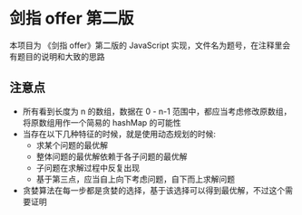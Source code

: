 # 剑指 offer 第二版
本项目为 《剑指 offer》第二版的 JavaScript 实现，文件名为题号，在注释里会有题目的说明和大致的思路

## 注意点
* 所有看到长度为 n 的数组，数据在 0 - n-1 范围中，都应当考虑修改原数组，将原数组用作一个简易的 hashMap 的可能性
* 当存在以下几种特征的时候，就是使用动态规划的时候:
    * 求某个问题的最优解
    * 整体问题的最优解依赖于各子问题的最优解
    * 子问题在求解过程中反复出现
    * 基于第三点，应当自上向下考虑问题，自下而上求解问题
* 贪婪算法在每一步都是贪婪的选择，基于该选择可以得到最优解，不过这个需要证明
